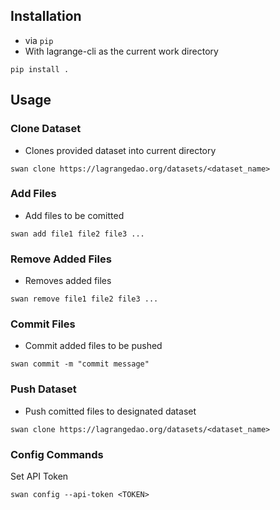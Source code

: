 ## Installation

-  via `pip`
- With lagrange-cli as the current work directory

 ```
pip install .
 ```

## Usage

### Clone Dataset
- Clones provided dataset into current directory
```
swan clone https://lagrangedao.org/datasets/<dataset_name>
```
### Add Files
- Add files to be comitted
```
swan add file1 file2 file3 ...
```

### Remove Added Files
- Removes added files
```
swan remove file1 file2 file3 ...
```

### Commit Files
- Commit added files to be pushed
```
swan commit -m "commit message"
```
### Push Dataset
- Push comitted files to designated dataset
```
swan clone https://lagrangedao.org/datasets/<dataset_name>
```

### Config Commands
Set API Token
```
swan config --api-token <TOKEN>
```


